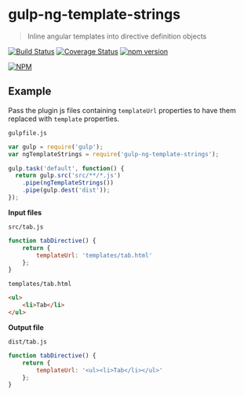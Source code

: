 # gulp-ng-template-strings
> Inline angular templates into directive definition objects

[![Build Status](https://travis-ci.org/devm33/gulp-ng-template-strings.svg?branch=master)](https://travis-ci.org/devm33/gulp-ng-template-strings)
[![Coverage Status](https://coveralls.io/repos/devm33/gulp-ng-template-strings/badge.svg?branch=master&service=github)](https://coveralls.io/github/devm33/gulp-ng-template-strings?branch=master)
[![npm version](https://badge.fury.io/js/gulp-ng-template-strings.svg)](http://badge.fury.io/js/gulp-ng-template-strings)

[![NPM](https://nodei.co/npm/gulp-ng-template-strings.png)](https://nodei.co/npm/gulp-ng-template-strings/)

## Example

Pass the plugin js files containing `templateUrl` properties to have them
replaced with `template` properties.

`gulpfile.js`

```js
var gulp = require('gulp');
var ngTemplateStrings = require('gulp-ng-template-strings');

gulp.task('default', function() {
  return gulp.src('src/**/*.js')
    .pipe(ngTemplateStrings())
    .pipe(gulp.dest('dist'));
});
```

**Input files**

`src/tab.js`

```js
function tabDirective() {
    return {
        templateUrl: 'templates/tab.html'
    };
}
```

`templates/tab.html`

```html
<ul>
    <li>Tab</li>
</ul>
```

**Output file**

`dist/tab.js`

```js
function tabDirective() {
    return {
        templateUrl: '<ul><li>Tab</li></ul>'
    };
}
```
